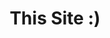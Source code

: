 ---
layout: post
title: This Site :)
categories: links
external-url: http://bloganostra.com
tags:
- html5
- css3
- blog
- la
---